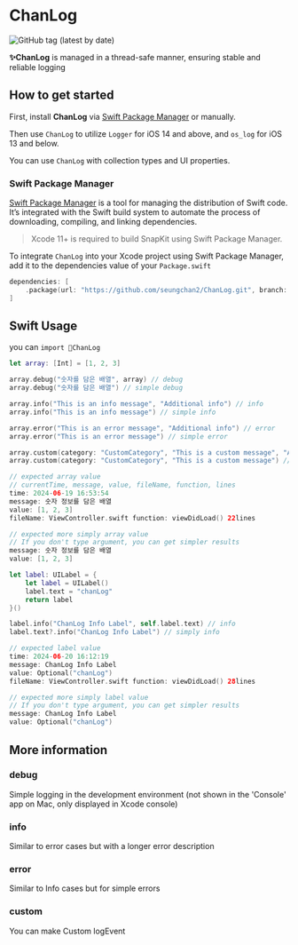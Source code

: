 ChanLog
===============
![GitHub tag (latest by date)](https://img.shields.io/github/v/tag/seungchan2/ChanLog?label=version&sort=semver)


**✨ChanLog** is managed in a thread-safe manner, ensuring stable and reliable logging


## How to get started

First, install **ChanLog** via [Swift Package Manager](https://swift.org/package-manager/) or manually.

Then use `ChanLog` to utilize `Logger` for iOS 14 and above, and `os_log` for iOS 13 and below.

You can use `ChanLog` with collection types and UI properties.

### Swift Package Manager

[Swift Package Manager](https://swift.org/package-manager/) is a tool for managing the distribution of Swift code. It’s integrated with the Swift build system to automate the process of downloading, compiling, and linking dependencies.

> Xcode 11+ is required to build SnapKit using Swift Package Manager.

To integrate `ChanLog` into your Xcode project using Swift Package Manager, add it to the dependencies value of your `Package.swift`

```swift
dependencies: [
    .package(url: "https://github.com/seungchan2/ChanLog.git", branch: "main"))
]
```

## Swift Usage
you can `import ChanLog`
```swift
let array: [Int] = [1, 2, 3]

array.debug("숫자를 담은 배열", array) // debug
array.debug("숫자를 담은 배열") // simple debug

array.info("This is an info message", "Additional info") // info
array.info("This is an info message") // simple info

array.error("This is an error message", "Additional info") // error
array.error("This is an error message") // simple error

array.custom(category: "CustomCategory", "This is a custom message", "Additional info") // custom
array.custom(category: "CustomCategory", "This is a custom message") // simpel custom

// expected array value 
// currentTime, message, value, fileName, function, lines
time: 2024-06-19 16:53:54
message: 숫자 정보를 담은 배열
value: [1, 2, 3]
fileName: ViewController.swift function: viewDidLoad() 22lines

// expected more simply array value
// If you don't type argument, you can get simpler results
message: 숫자 정보를 담은 배열
value: [1, 2, 3]

```
```swift
let label: UILabel = {
    let label = UILabel()
    label.text = "chanLog"
    return label
}()

label.info("ChanLog Info Label", self.label.text) // info
label.text?.info("ChanLog Info Label") // simply info

// expected label value 
time: 2024-06-20 16:12:19
message: ChanLog Info Label
value: Optional("chanLog")
fileName: ViewController.swift function: viewDidLoad() 28lines

// expected more simply label value 
// If you don't type argument, you can get simpler results
message: ChanLog Info Label
value: Optional("chanLog")
```
## More information
### debug
Simple logging in the development environment (not shown in the 'Console' app on Mac, only displayed in Xcode console)
### info
Similar to error cases but with a longer error description
### error
Similar to Info cases but for simple errors
### custom
You can make Custom logEvent

